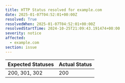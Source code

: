 ```yaml
---
title: HTTP Status resolved for example.com
date: 2025-01-07T04:52:01+00:00Z
resolved: True
resolvedWhen: 2025-01-07T04:52:01+00:00Z
resolvedStartTime: 2024-10-25T21:09:43.191474+00:00
severity: notice
affected:
  - example.com
section: issue
---
```


| Expected Statuses | Actual Status  |
|-------------------|----------------|
| 200, 301, 302 | 200 |
